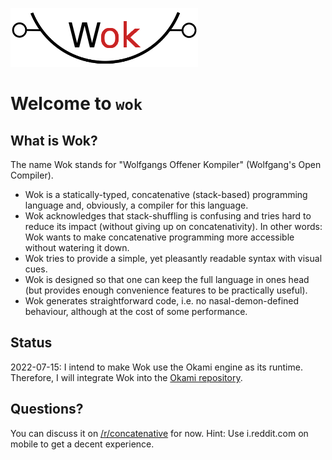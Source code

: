 ![Wok](logo.png)

# Welcome to `wok`

## What is Wok?

The name Wok stands for "Wolfgangs Offener Kompiler" (Wolfgang's Open Compiler).

- Wok is a statically-typed, concatenative (stack-based) programming language and, obviously, a compiler for this language.
- Wok acknowledges that stack-shuffling is confusing and tries hard to reduce its impact (without giving up on concatenativity). In other words: Wok wants to make concatenative programming more accessible without watering it down.
- Wok tries to provide a simple, yet pleasantly readable syntax with visual cues.
- Wok is designed so that one can keep the full language in ones head (but provides enough convenience features to be practically useful).
- Wok generates straightforward code, i.e. no nasal-demon-defined behaviour, although at the cost of some performance.

## Status

2022-07-15: I intend to make Wok use the Okami engine as its runtime.
Therefore, I will integrate Wok into the [Okami repository](https://www.github.com/wolfgangj/okami).

## Questions?

You can discuss it on [/r/concatenative](https://old.reddit.com/r/concatenative) for now.
Hint: Use i.reddit.com on mobile to get a decent experience.
